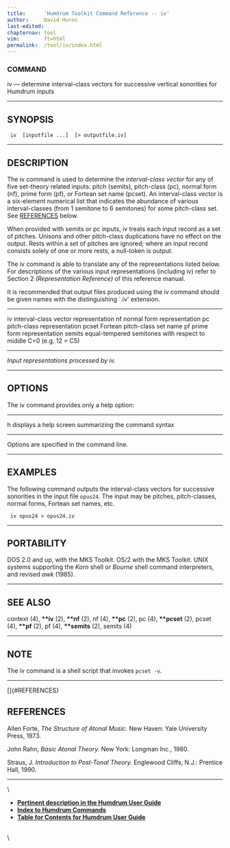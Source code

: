 ```yaml
---
title:		'Humdrum Toolkit Command Reference -- iv'
author:		David Huron
last-edited:
chapternav:	tool
vim:		ft=html
permalink:	/tool/iv/index.html
---
```



### COMMAND

<span class="tool">iv</span> &mdash; determine interval-class vectors for successive vertical
sonorities for Humdrum inputs

------------------------------------------------------------------------

## SYNOPSIS ##

` iv  [inputfile ...]  [> outputfile.iv]`

------------------------------------------------------------------------

## DESCRIPTION ##

The <span class="tool">iv</span> command is used to determine the *interval-class vector* for
any of five set-theory related inputs: pitch (<span class="rep">semits</span>), pitch-class
(<span class="rep">pc</span>), normal form (<span class="rep">nf</span>), prime form (<span class="rep">pf</span>), or Fortean set name
(<span class="rep">pcset</span>). An interval-class vector is a six-element numerical list
that indicates the abundance of various interval-classes (from 1
semitone to 6 semitones) for some pitch-class set. See
[REFERENCES](#REFERENCES) below.

When provided with <span class="rep">semits</span> or <span class="rep">pc</span> inputs, <span class="tool">iv</span> treats each input
record as a set of pitches. Unisons and other pitch-class duplications
have no effect on the output. Rests within a set of pitches are ignored;
where an input record consists solely of one or more rests, a null-token
is output.

The <span class="tool">iv</span> command is able to translate any of the representations
listed below. For descriptions of the various input representations
(including <span class="rep">iv</span>) refer to Section 2 *(Representation Reference)* of
this reference manual.

It is recommended that output files produced using the <span class="tool">iv</span> command
should be given names with the distinguishing \`.iv\' extension.

------------ --------------------------------------------------------------------
<span class="rep">iv</span>       interval-class vector representation
<span class="rep">nf</span>       normal form representation
<span class="rep">pc</span>       pitch-class representation
<span class="rep">pcset</span>    Fortean pitch-class set name
<span class="rep">pf</span>       prime form representation
<span class="rep">semits</span>   equal-tempered semitones with respect to middle C=0 (e.g. 12 = C5)
------------ --------------------------------------------------------------------

*Input representations processed by <span class="tool">iv</span>.*

------------------------------------------------------------------------

## OPTIONS ##

The <span class="tool">iv</span> command provides only a help option:

-------- -------------------------------------------------------
<span class="option">h</span>   displays a help screen summarizing the command syntax
-------- -------------------------------------------------------

Options are specified in the command line.

------------------------------------------------------------------------

## EXAMPLES ##

The following command outputs the interval-class vectors for successive
sonorities in the input file `opus24`. The input may be pitches,
pitch-classes, normal forms, Fortean set names, etc.

` iv opus24 > opus24.iv`

------------------------------------------------------------------------

## PORTABILITY ##

DOS 2.0 and up, with the MKS Toolkit. OS/2 with the MKS Toolkit. UNIX
systems supporting the *Korn* shell or *Bourne* shell command
interpreters, and revised *awk* (1985).

------------------------------------------------------------------------

## SEE ALSO ##

<span class="tool">context</span> (4), **\*\*iv** (2), **\*\*nf** (2),
<span class="tool">nf</span> (4), **\*\*pc** (2), <span class="tool">pc</span> (4),
**\*\*pcset** (2), <span class="tool">pcset</span> (4), **\*\*pf** (2),
<span class="tool">pf</span> (4), **\*\*semits** (2), <span class="tool">semits</span> (4)

------------------------------------------------------------------------

## NOTE ##

The <span class="tool">iv</span> command is a shell script that invokes `pcset -v`.

------------------------------------------------------------------------

[]{#REFERENCES}

## REFERENCES ##

Allen Forte, *The Structure of Atonal Music.* New Haven: Yale University
Press, 1973.

John Rahn, *Basic Atonal Theory.* New York: Longman Inc., 1980.

Straus, J. *Introduction to Post-Tonal Theory.* Englewood Cliffs, N.J.:
Prentice Hall, 1990.

------------------------------------------------------------------------

\

-   [**Pertinent description in the Humdrum User
    Guide**](../guide34.html#Interval_Vectors_Using_the_iv_Command)
-   [**Index to Humdrum Commands**](../commands.toc.html)
-   [**Table for Contents for Humdrum User Guide**](../guide.toc.html)

\
\
